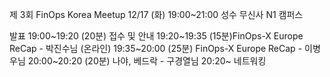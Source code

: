 제 3회 FinOps Korea Meetup
12/17 (화) 19:00~21:00
성수 무신사 N1 캠퍼스

발표 
19:00~19:20 (20분) 접수 및 안내
19:20~19:35 (15분)FinOps-X Europe ReCap - 박진수님 (온라인)
19:35~20:00 (25분) FinOps-X Europe ReCap - 이병우님
20:00~20:20 (20분) 나야, 베드락 - 구경열님
20:20~ 네트워킹
